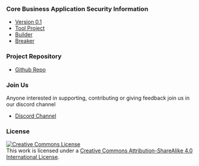 ### Core Business Application Security Information
* [Version 0.1](#)
* [Tool Project](#)
* [Builder](#)
* [Breaker](#)

### Project Repository
* [Github Repo](https://github.com/NO-MONKEY/CBAS)

### Join Us
Anyone interested in supporting, contributing or giving feedback join us in our discord channel

* [Discord Channel](https://discord.gg/X8ZVSfH)

### License
<a rel="license" href="http://creativecommons.org/licenses/by-sa/4.0/"><img alt="Creative Commons License" style="border-width:0" src="https://i.creativecommons.org/l/by-sa/4.0/88x31.png" /></a>
<br />This work is licensed under a <a rel="license" href="http://creativecommons.org/licenses/by-sa/4.0/">Creative Commons Attribution-ShareAlike 4.0 International License</a>.
